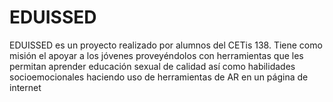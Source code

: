 # EDUISSED

EDUISSED es un proyecto realizado por alumnos del CETis 138. Tiene como misión el apoyar a los jóvenes proveyéndolos con  herramientas que les permitan aprender educación sexual de calidad así como habilidades socioemocionales haciendo uso de herramientas de AR en un página de internet
